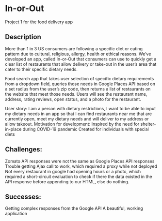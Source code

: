 # In-or-Out
Project 1 for the food delivery app

## Description
More than 1 in 3 US consumers are following a specific diet or eating pattern due to cultural, religious, allergy, health or ethical reasons. We’ve developed an app, called In-or-Out that consumers can use to quickly get a clear list of restaurants that allow delivery or take-out in the user’s area that cater to their specific dietary needs.

Food search app that takes user selection of specific dietary requirements from a dropdown field, queries those needs in Google Places API based on a set radius from the user’s zip code, then returns a list of restaurants on the website that meet those needs. Users will see the restaurant name, address, rating reviews, open status, and a photo for the restaurant.

User story: I am a person with dietary restrictions, I want to be able to input my dietary needs in an app so that I can find restaurants near me that are currently open, meet my dietary needs and will deliver to my address or allow takeout.
Motivation for development:
Inspired by the need for shelter-in-place during COVID-19 pandemic
Created for individuals with special diets

## Challenges:
Zomato API responses were not the same as Google Places API responses
Trouble getting Ajax call to work, which required a proxy while not deployed
Not every restaurant in google had opening hours or a photo, which required a short-circuit evaluation to check if there the data existed in the API response before appending to our HTML, else do nothing.
## Successes:
Getting complex responses from the Google API
A beautiful, working application
